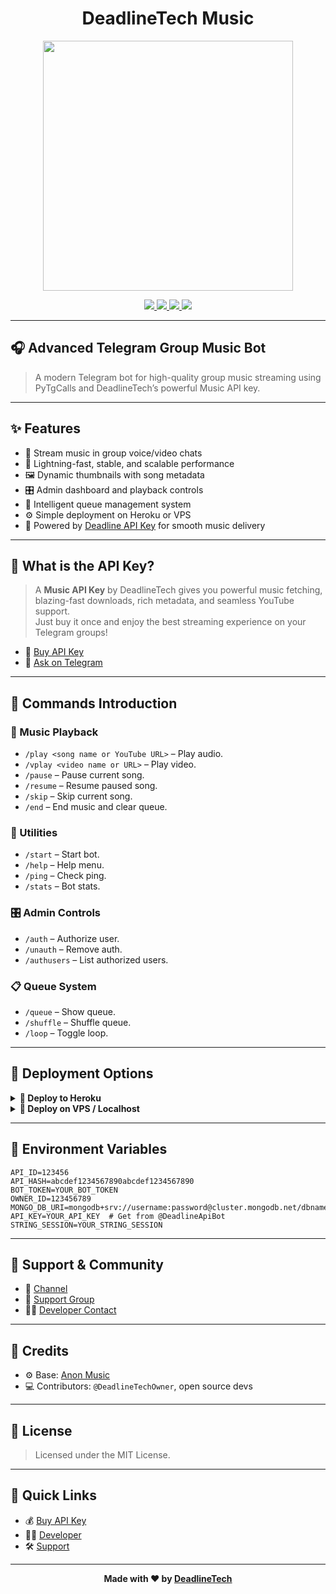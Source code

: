 <h1 align="center">
DeadlineTech Music
</h1>

<p align="center">
    <img src="https://files.catbox.moe/lxn8yz.jpg" width="400">
</p>

<p align="center">
    <a href="https://github.com/deadlineTech/Music/stargazers">
        <img src="https://img.shields.io/github/stars/deadlineTech/Music?color=ffd700&style=for-the-badge&logo=github" />
    </a>
    <a href="https://github.com/deadlineTech/Music/network/members">
        <img src="https://img.shields.io/github/forks/deadlineTech/Music?color=blue&style=for-the-badge&logo=github" />
    </a>
    <a href="https://github.com/deadlineTech/Music/blob/master/LICENSE">
        <img src="https://img.shields.io/github/license/deadlineTech/Music?color=purple&style=for-the-badge&logo=open-source-initiative" />
    </a>
    <a href="https://www.python.org">
        <img src="https://img.shields.io/badge/Made%20With-Python-306998?style=for-the-badge&logo=python&logoColor=yellow" />
    </a>
</p>

---

## 🎧 Advanced Telegram Group Music Bot

> A modern Telegram bot for high-quality group music streaming using PyTgCalls and DeadlineTech’s powerful Music API key.

---

## ✨ Features

- 🎵 Stream music in group voice/video chats
- 🚀 Lightning-fast, stable, and scalable performance
- 🖼️ Dynamic thumbnails with song metadata
- 🎛️ Admin dashboard and playback controls
- 🧠 Intelligent queue management system
- ⚙️ Simple deployment on Heroku or VPS
- 🔑 Powered by [Deadline API Key](https://deadlinetech.site) for smooth music delivery

---

## 🔑 What is the API Key?

> A **Music API Key** by DeadlineTech gives you powerful music fetching, blazing-fast downloads, rich metadata, and seamless YouTube support.  
> Just buy it once and enjoy the best streaming experience on your Telegram groups!

- 🔗 [Buy API Key](https://deadlinetech.site)
- 💬 [Ask on Telegram](https://t.me/DeadlineTechOwner)

---

## 📜 Commands Introduction

### 🎵 Music Playback
- `/play <song name or YouTube URL>` – Play audio.
- `/vplay <video name or URL>` – Play video.
- `/pause` – Pause current song.
- `/resume` – Resume paused song.
- `/skip` – Skip current song.
- `/end` – End music and clear queue.

### 🧰 Utilities
- `/start` – Start bot.
- `/help` – Help menu.
- `/ping` – Check ping.
- `/stats` – Bot stats.

### 🎛️ Admin Controls
- `/auth` – Authorize user.
- `/unauth` – Remove auth.
- `/authusers` – List authorized users.

### 📋 Queue System
- `/queue` – Show queue.
- `/shuffle` – Shuffle queue.
- `/loop` – Toggle loop.

---

## 🚀 Deployment Options

<details>
<summary><b>🔹 Deploy to Heroku</b></summary>

[![Deploy](https://img.shields.io/badge/Deploy%20to-Heroku-4700f5?style=for-the-badge&logo=heroku)](https://dashboard.heroku.com/new?template=https://github.com/deadlineTech/Music)

</details>

<details>
<summary><b>🔸 Deploy on VPS / Localhost</b></summary>

**1. Install Dependencies**
```bash
sudo apt update && sudo apt upgrade -y
sudo apt install python3-pip ffmpeg -y
sudo pip3 install -U pip
```

**2. Install NodeJS**
```bash
curl -o- https://raw.githubusercontent.com/nvm-sh/nvm/v0.38.0/install.sh | bash && source ~/.bashrc && nvm install v18
```

**3. Clone Project**
```bash
git clone https://github.com/deadlineTech/music
cd music
pip3 install -U -r requirements.txt
```

**4. Setup .env**
```bash
cp sample.env .env
vi .env
```

- Press `I` to edit, `Ctrl + C`, then `:wq` to save.

**5. Run Bot**
```bash
sudo apt install tmux && tmux
bash start
```
Detach with: `Ctrl + B`, then `D`

</details>

---

## 🔧 Environment Variables

```env
API_ID=123456
API_HASH=abcdef1234567890abcdef1234567890
BOT_TOKEN=YOUR_BOT_TOKEN
OWNER_ID=123456789
MONGO_DB_URI=mongodb+srv://username:password@cluster.mongodb.net/dbname
API_KEY=YOUR_API_KEY  # Get from @DeadlineApiBot
STRING_SESSION=YOUR_STRING_SESSION
```

---

## 👥 Support & Community

- 🔔 [Channel](https://t.me/DeadlineTechTeam)
- 💬 [Support Group](https://t.me/DeadlineTechSupport)
- 🧑‍💻 [Developer Contact](https://t.me/DeadlineTechOwner)

---

## 🧠 Credits

- ⚙️ Base: [Anon Music](https://github.com/AnonymousX1025/AnonXMusic)
- 💻 Contributors: `@DeadlineTechOwner`, open source devs

---

## 📄 License

> Licensed under the MIT License.

---

## 🔗 Quick Links

- 💰 [Buy API Key](https://deadlinetech.site)
- 👨‍💻 [Developer](https://t.me/DeadlineTechOwner)
- 🛠️ [Support](https://t.me/DeadlineTechSupport)

---

<p align="center">
  <b>Made with ❤️ by <a href="https://t.me/DeadlineTechTeam">DeadlineTech</a></b>
</p>
